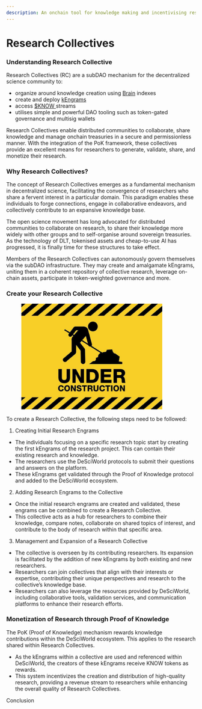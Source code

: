 ```yaml
---
description: An onchain tool for knowledge making and incentivising research
---
```


# Research Collectives

### Understanding Research Collective

Research Collectives (RC) are a subDAO mechanism for the decentralized science community to:

* organize around knowledge creation using [Brain](proof-of-knowledge-pok/brains.md) indexes
* create and deploy [kEngrams](proof-of-knowledge-pok/kengrams.md)
* access [$KNOW ](../usddsci-or-usdknow-token.md)streams
* utilises simple and powerful DAO tooling such as token-gated governance and multisig wallets

Research Collectives enable distributed communities to collaborate, share knowledge and manage onchain treasuries in a secure and permissionless manner. With the integration of the PoK framework, these collectives provide an excellent means for researchers to generate, validate, share, and monetize their research.

### Why Research Collectives?

The concept of Research Collectives emerges as a fundamental mechanism in decentralized science, facilitating the convergence of researchers who share a fervent interest in a particular domain. This paradigm enables these individuals to forge connections, engage in collaborative endeavors, and collectively contribute to an expansive knowledge base.

The open science movement has long advocated for distributed communities to collaborate on research, to share their knowledge more widely with other groups and to self-organise around sovereign treasuries. As the technology of DLT, tokenised assets and cheap-to-use AI has progressed, it is finally time for these structures to take effect.

Members of the Research Collectives can autonomously govern themselves via the subDAO infrastructure. They may create and amalgamate kEngrams, uniting them in a coherent repository of collective research, leverage on-chain assets, participate in token-weighted governance and more.

### Create your Research Collective

<figure><img src="../../.gitbook/assets/image.png" alt="" width="375"><figcaption></figcaption></figure>

To create a Research Collective, the following steps need to be followed:

1. Creating Initial Research Engrams

* The individuals focusing on a specific research topic start by creating the first kEngrams of the research project. This can contain their existing research and knowledge.
* The researchers use the DeSciWorld protocols to submit their questions and answers on the platform.
* These kEngrams get validated through the Proof of Knowledge protocol and added to the DeSciWorld ecosystem.

2. Adding Research Engrams to the Collective

* Once the initial research engrams are created and validated, these engrams can be combined to create a Research Collective.
* This collective acts as a hub for researchers to combine their knowledge, compare notes, collaborate on shared topics of interest, and contribute to the body of research within that specific area.

3. Management and Expansion of a Research Collective

* The collective is overseen by its contributing researchers. Its expansion is facilitated by the addition of new kEngrams by both existing and new researchers.
* Researchers can join collectives that align with their interests or expertise, contributing their unique perspectives and research to the collective’s knowledge base.
* Researchers can also leverage the resources provided by DeSciWorld, including collaborative tools, validation services, and communication platforms to enhance their research efforts.

### Monetization of Research through Proof of Knowledge

The PoK (Proof of Knowledge) mechanism rewards knowledge contributions within the DeSciWorld ecosystem. This applies to the research shared within Research Collectives.&#x20;

* As the kEngrams within a collective are used and referenced within DeSciWorld, the creators of these kEngrams receive KNOW tokens as rewards.
* This system incentivizes the creation and distribution of high-quality research, providing a revenue stream to researchers while enhancing the overall quality of Research Collectives.

Conclusion
